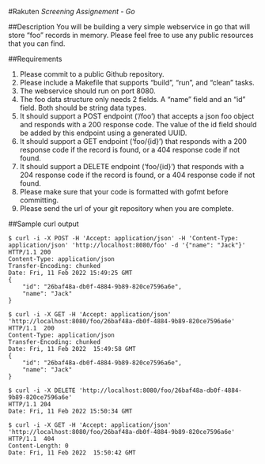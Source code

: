#Rakuten
*Screening Assignement - Go*

##Description
You will be building a very simple webservice in go that will store “foo” records in memory. Please feel free to use any public resources that you can find.
 
##Requirements
1. Please commit to a public Github repository.
2. Please include a Makefile that supports “build”, “run”, and “clean” tasks.
3. The webservice should run on port 8080.
4. The foo data structure only needs 2 fields. A “name” field and an “id” field. Both should be string data types.
5. It should support a POST endpoint (‘/foo’) that accepts a json foo object and responds with a 200 response code. The value of the id field should be added by this endpoint using a generated UUID.
6. It should support a GET endpoint (‘foo/{id}’) that responds with a 200 response code if the record is found, or a 404 response code if not found.
7. It should support a DELETE endpoint (‘foo/{id}’) that responds with a 204 response code if the record is found, or a 404 response code if not found.
8. Please make sure that your code is formatted with gofmt before committing.
9. Please send the url of your git repository when you are complete.

##Sample curl output
```
$ curl -i -X POST -H 'Accept: application/json' -H 'Content-Type: application/json' 'http://localhost:8080/foo' -d '{"name": "Jack"}'
HTTP/1.1 200
Content-Type: application/json
Transfer-Encoding: chunked
Date: Fri, 11 Feb 2022 15:49:25 GMT
{
	"id": "26baf48a-db0f-4884-9b89-820ce7596a6e",
	"name": "Jack"
}
  
$ curl -i -X GET -H 'Accept: application/json' 'http://localhost:8080/foo/26baf48a-db0f-4884-9b89-820ce7596a6e'
HTTP/1.1  200 
Content-Type: application/json
Transfer-Encoding: chunked
Date: Fri, 11 Feb 2022  15:49:58 GMT 
{
	"id": "26baf48a-db0f-4884-9b89-820ce7596a6e",
	"name": "Jack"
}

$ curl -i -X DELETE 'http://localhost:8080/foo/26baf48a-db0f-4884-9b89-820ce7596a6e'
HTTP/1.1 204
Date: Fri, 11 Feb 2022 15:50:34 GMT

$ curl -i -X GET -H 'Accept: application/json' 'http://localhost:8080/foo/26baf48a-db0f-4884-9b89-820ce7596a6e'
HTTP/1.1  404
Content-Length: 0
Date: Fri, 11 Feb 2022  15:50:42 GMT
```
